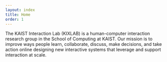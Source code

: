 ```yaml
---
layout: index
title: Home
order: 1
---
```


The KAIST Interaction Lab (KIXLAB) is a human-computer interaction research group in the School of Computing at KAIST.
Our mission is to improve ways people learn, collaborate, discuss, make decisions, and take action online designing new interactive systems that leverage and support interaction at scale.
